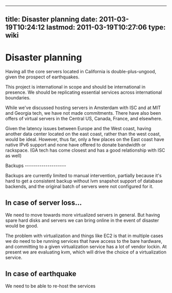 
---
title: Disaster planning
date: 2011-03-19T10:24:12
lastmod: 2011-03-19T10:27:06
type: wiki
---
Disaster planning
=================

Having all the core servers located in California is double-plus-ungood,
given the prospect of earthquakes.

This project is international in scope and should be international in
presence. We should be replicating essential services across
international boundaries.

While we've discussed hosting servers in Amsterdam with ISC and at MIT
and Georgia tech, we have not made commitments. There have also been
offers of virtual servers in the Central US, Canada, France, and
elsewhere.

Given the latency issues between Europe and the West coast, having
another data center located on the east coast, rather than the west
coast, would be ideal. However, thus far, only a few places on the East
coast have native IPv6 support and none have offered to donate bandwidth
or rackspace. (GA tech has come closest and has a good relationship with
ISC as well)

<link>Backups</link>
--------------------

Backups are currently limited to manual intervention, partially because
it's hard to get a consistent backup without lvm snapshot support of
database backends, and the original batch of servers were not configured
for it.

In case of server loss...
-------------------------

We need to move towards more virtualized servers in general. But having
spare hard disks and servers we can bring online in the event of
disaster would be good.

The problem with virtualization and things like EC2 is that in multiple
cases we do need to be running services that have access to the bare
hardware, and committing to a given virtualization service has a lot of
vendor lockin. At present we are evaluating kvm, which will drive the
choice of a virtualization service.

In case of earthquake
---------------------

We need to be able to re-host the services
